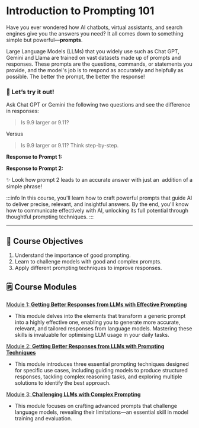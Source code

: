 # Introduction to Prompting 101

Have you ever wondered how AI chatbots, virtual assistants, and search engines give you the answers you need? It all comes down to something simple but powerful—**prompts**.

Large Language Models (LLMs) that you widely use such as Chat GPT, Gemini and Llama are trained on vast datasets made up of prompts and responses. These prompts are the questions, commands, or statements you provide, and the model's job is to respond as accurately and helpfully as possible. The better the prompt, the better the response! 

### 🤔 Let’s try it out!&#x20;

Ask Chat GPT or Gemini the following two questions and see the difference in responses: 

> Is 9.9 larger or 9.11?

Versus&#x20;

> Is 9.9 larger or 9.11? Think step-by-step.

**Response to Prompt 1:**&#x20;



**Response to Prompt 2:**&#x20;

✨ Look how prompt 2 leads to an accurate answer with just an  addition of a simple phrase!&#x20;

:::info
In this course, you'll learn how to craft powerful prompts that guide AI to deliver precise, relevant, and insightful answers. By the end, you'll know how to communicate effectively with AI, unlocking its full potential through thoughtful prompting techniques.
:::

***

## 🎯 Course Objectives

1. Understand the importance of good prompting.
2. Learn to challenge models with good and complex prompts.
3. Apply different prompting techniques to improve responses.&#x20;

## 🗒️ Course Modules

<u>Module 1: **Getting Better Responses from LLMs with Effective Prompting**</u>

* This module delves into the elements that transform a generic prompt into a highly effective one, enabling you to generate more accurate, relevant, and tailored responses from language models. Mastering these skills is invaluable for optimising LLM usage in your daily tasks.

<u>Module 2: **Getting Better Responses from LLMs with Prompting Techniques**</u>

* This module introduces three essential prompting techniques designed for specific use cases, including guiding models to produce structured responses, tackling complex reasoning tasks, and exploring multiple solutions to identify the best approach.

<u>Module 3: **Challenging LLMs with Complex Prompting**</u>

* This module focuses on crafting advanced prompts that challenge language models, revealing their limitations—an essential skill in model training and evaluation.&#x20;